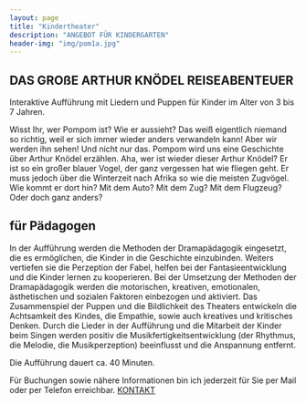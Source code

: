 ```yaml
---
layout: page
title: "Kindertheater"
description: "ANGEBOT FÜR KINDERGARTEN"
header-img: "img/pom1a.jpg"
---
```

## DAS GROßE ARTHUR KNÖDEL REISEABENTEUER

Interaktive Aufführung mit  Liedern und Puppen für Kinder im Alter von 3 bis 7 Jahren. 

Wisst Ihr, wer Pompom ist? Wie er aussieht? Das weiß eigentlich niemand so richtig, weil er sich immer wieder anders verwandeln kann! Aber wir werden ihn sehen! Und nicht nur das. Pompom wird uns eine Geschichte über Arthur Knödel erzählen. 
Aha, wer ist wieder dieser Arthur Knödel? 
Er ist so ein großer blauer Vogel, der ganz vergessen hat wie fliegen geht. Er muss jedoch über die Winterzeit nach Afrika so wie die meisten Zugvögel. Wie kommt er dort hin? Mit dem Auto? Mit dem Zug? Mit dem Flugzeug? Oder doch ganz anders?

## für Pädagogen
In  der Aufführung  werden  die Methoden  der  Dramapädagogik eingesetzt, die  es  ermöglichen, die Kinder  in  die  Geschichte  einzubinden.  Weiters  vertiefen  sie  die Perzeption  der  Fabel,  helfen  bei der Fantasieentwicklung und die Kinder lernen zu kooperieren. Bei der Umsetzung der Methoden der  Dramapädagogik  werden  die motorischen,  kreativen, emotionalen,  ästhetischen  und  sozialen Faktoren einbezogen und aktiviert. 
Das Zusammenspiel der Puppen und die Bildlichkeit des Theaters entwickeln die Achtsamkeit des Kindes, die Empathie, sowie auch kreatives und kritisches Denken.  Durch die Lieder in der Aufführung und die Mitarbeit der Kinder beim Singen werden positiv die Musikfertigkeitsentwicklung  (der  Rhythmus, die  Melodie, die  Musikperzeption)  beeinflusst  und  die Anspannung entfernt. 

Die Aufführung dauert ca. 40 Minuten.  

Für Buchungen sowie nähere Informationen bin ich jederzeit für Sie per Mail oder per Telefon erreichbar.
[KONTAKT](http://gesangscoaching.at/contact/)

